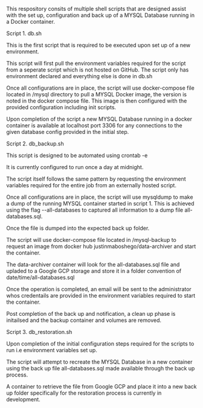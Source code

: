 This respository consits of multiple shell scripts that are designed assist with the set up, configuration and back up of 
a MYSQL Database running in a Docker container. 

Script 1. db.sh

This is the first script that is required to be executed upon set up of a new environment. 

This script will first pull the environment variables required for the script from a seperate script which is not hosted on GitHub. 
The script only has environment declared and everything else is done in db.sh

Once all configurations are in place, the script will use docker-compose file located in /mysql directory to pull a MYSQL Docker image, the version is noted in the docker compose file. 
This image is then configured with the provided configuration including init scripts. 

Upon completion of the script a new MYSQL Database running in a docker container is available at localhost port 3306 for any connections to the given database config provided in the initial step. 

Script 2. db_backup.sh

This script is designed to be automated using crontab -e

It is currently configured to run once a day at midnight. 

The script itself follows the same pattern by requesting the environment variables required for the entire job from an externally hosted script. 

Once all configurations are in place, the script will use mysqldump to make a dump of the running MYSQL container started in script 1. This is achieved using the flag --all-databases to captured all information to a dump file all-databases.sql.

Once the file is dumped into the expected back up folder. 

The script will use docker-compose file located in /mysql-backup to request an image from docker hub justinmaboshego/data-archiver
and start the container. 

The data-archiver container will look for the all-databases.sql file and upladed to a Google GCP storage and store it in a folder convention of date/time/all-databases.sql 

Once the operation is completed, an email will be sent to the administrator whos credentails are provided in the environment variables required to start the container. 

Post completion of the back up and notification, a clean up phase is initailsed and the backup container and volumes are removed. 

Script 3. db_restoration.sh

Upon completion of the initial configuration steps required for the scripts to run i.e environment variables set up. 

The script will attempt to recreate the MYSQL Database in a new container using the back up file all-databases.sql made available through the back up process. 

A container to retrieve the file from Google GCP and place it into a new back up folder specifically for the restoration process is currently in development.  

